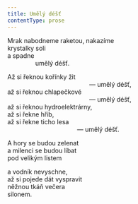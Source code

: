 ```yaml
---
title: Umělý déšť
contentType: prose
---
```


Mrak nabodneme raketou, nakazíme  
krystalky soli  
a spadne  
                umělý déšť.

Až si řeknou kořínky žit  
                                               — umělý déšť,  
až si řeknou chlapečkové  
                                               — umělý déšť,  
až si řeknou hydroelektrárny,  
až si řekne hřib,  
až si řekne ticho lesa  
                                        — umělý déšť.

A hory se budou zelenat  
a milenci se budou líbat  
pod velikým listem

a vodník nevyschne,  
až si pojede dát vyspravit  
něžnou tkáň večera  
silonem.
